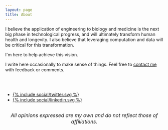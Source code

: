 ```yaml
---
layout: page
title: About
---
```


I believe the application of engineering to biology and medicine is the next big phase in technological progress, and will ultimately transform human health and longevity. I also believe that leveraging computation and data will be critical for this transformation.

I'm here to help achieve this vision.

I write here occasionally to make sense of things. Feel free to [contact me](mailto:tfarrell01@gmail.com) with feedback or comments.

<br>
<br>

<div class="sharebuttons">
    <ul>
        <li>
            <a href="https://twitter.com/tfarrell01">
                {% include social/twitter.svg %}
            </a>
        </li>
        <li>
          <a href="https://www.linkedin.com/in/tfarrell01">
            {% include social/linkedin.svg %}
          </a>
        </li>
    </ul>
</div>

<br>

<div style="text-align: center;">
  <span style="font-size:12pt"><i>All opinions expressed are my own and do not reflect those of affiliations.</i></span>
</div>
